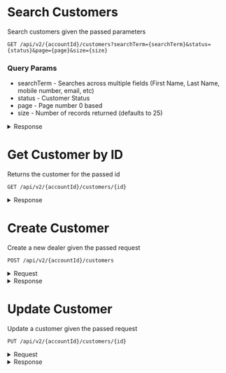 # Search Customers

Search customers given the passed parameters
```
GET /api/v2/{accountId}/customers?searchTerm={searchTerm}&status={status}&page={page}&size={size}
```

### Query Params
* searchTerm - Searches across multiple fields (First Name, Last Name, mobile number, email, etc)
* status - Customer Status
* page - Page number 0 based
* size - Number of records returned (defaults to 25)
<details><summary>Response</summary>

```json
{
  "last": false,
  "totalElements": 20,
  "totalPages": 7,
  "size": 3,
  "number": 0,
  "sort": null,
  "first": true,
  "numberOfElements": 3,
  "content": [
    {
      "id": 593,
      "createDate": 1550674031282,
      "updateDate": 1550674031282,
      "firstName": "John",
      "lastName": "McAllister",
      "mobileNumber": "(781) 839-0224",
      "email": "john.mcallister@gmail.com",
      "mobileStatus": "Active",
      "cdkId": "9283",
      "sisId": "5662",
      "name": "John McAllister",
      "formattedName": "McAllister , John",
      "completeName": "John  McAllister"
    }
  ]
}
```
</details>

# Get Customer by ID

Returns the customer for the passed id
```
GET /api/v2/{accountId}/customers/{id}
```
<details><summary>Response</summary>

```json
{
  "id": 593,
  "createDate": 1550674031282,
  "updateDate": 1550674031282,
  "firstName": "John",
  "lastName": "McAllister",
  "mobileNumber": "(781) 839-0224",
  "email": "john.mcallister@gmail.com",
  "mobileStatus": "Active",
  "cdkId": "9283",
  "sisId": "5662",
  "name": "John McAllister",
  "formattedName": "McAllister , John",
  "completeName": "John  McAllister"
}
```
</details>

# Create Customer

Create a new dealer given the passed request
```
POST /api/v2/{accountId}/customers
```
<details><summary>Request</summary>

```json
{
  "firstName": "John",
  "lastName": "McAllister",
  "mobileNumber": "(781) 839-0224",
  "email": "john.mcallister@gmail.com",
  "mobileStatus": "Active",
  "cdkId": "9283",
  "sisId": "5662",
  "name": "John McAllister",
  "formattedName": "McAllister , John",
  "completeName": "John  McAllister"
}

```
</details>

<details><summary>Response</summary>

```json
{
  "id": 593,
  "createDate": 1550674031282,
  "updateDate": 1550674031282,
  "firstName": "John",
  "lastName": "McAllister",
  "mobileNumber": "(781) 839-0224",
  "email": "john.mcallister@gmail.com",
  "mobileStatus": "Active",
  "cdkId": "9283",
  "sisId": "5662",
  "name": "John McAllister",
  "formattedName": "McAllister , John",
  "completeName": "John  McAllister"
}
```
</details>

# Update Customer

Update a customer given the passed request
```
PUT /api/v2/{accountId}/customers/{id}
```
<details><summary>Request</summary>

```json
{
  "firstName": "John",
  "lastName": "McAllister",
  "mobileNumber": "(781) 839-0224",
  "email": "john.mcallister@gmail.com",
  "mobileStatus": "Active",
  "cdkId": "9283",
  "sisId": "5662",
  "name": "John McAllister",
  "formattedName": "McAllister , John",
  "completeName": "John  McAllister"
}

```
</details>

<details><summary>Response</summary>

```json
{
  "id": 593,
  "createDate": 1550674031282,
  "updateDate": 1550674031282,
  "firstName": "John",
  "lastName": "McAllister",
  "mobileNumber": "(781) 839-0224",
  "email": "john.mcallister@gmail.com",
  "mobileStatus": "Active",
  "cdkId": "9283",
  "sisId": "5662",
  "name": "John McAllister",
  "formattedName": "McAllister , John",
  "completeName": "John  McAllister"
}
```
</details>
